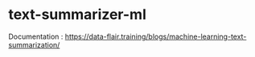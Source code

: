 # text-summarizer-ml

Documentation : <https://data-flair.training/blogs/machine-learning-text-summarization/>
